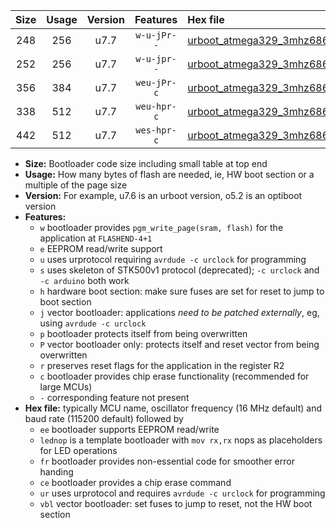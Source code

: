 |Size|Usage|Version|Features|Hex file|
|:-:|:-:|:-:|:-:|:--|
|248|256|u7.7|`w-u-jPr--`|[urboot_atmega329_3mhz6864_38400bps_lednop_ur_vbl.hex](https://raw.githubusercontent.com/stefanrueger/urboot.hex/main/mcus/atmega329/fcpu_3mhz6864/38400_bps/urboot_atmega329_3mhz6864_38400bps_lednop_ur_vbl.hex)|
|252|256|u7.7|`w-u-jpr--`|[urboot_atmega329_3mhz6864_38400bps_lednop_fr_ur_vbl.hex](https://raw.githubusercontent.com/stefanrueger/urboot.hex/main/mcus/atmega329/fcpu_3mhz6864/38400_bps/urboot_atmega329_3mhz6864_38400bps_lednop_fr_ur_vbl.hex)|
|356|384|u7.7|`weu-jPr-c`|[urboot_atmega329_3mhz6864_38400bps_ee_lednop_fr_ce_ur_vbl.hex](https://raw.githubusercontent.com/stefanrueger/urboot.hex/main/mcus/atmega329/fcpu_3mhz6864/38400_bps/urboot_atmega329_3mhz6864_38400bps_ee_lednop_fr_ce_ur_vbl.hex)|
|338|512|u7.7|`weu-hpr-c`|[urboot_atmega329_3mhz6864_38400bps_ee_lednop_fr_ce_ur.hex](https://raw.githubusercontent.com/stefanrueger/urboot.hex/main/mcus/atmega329/fcpu_3mhz6864/38400_bps/urboot_atmega329_3mhz6864_38400bps_ee_lednop_fr_ce_ur.hex)|
|442|512|u7.7|`wes-hpr-c`|[urboot_atmega329_3mhz6864_38400bps_ee_lednop_fr_ce.hex](https://raw.githubusercontent.com/stefanrueger/urboot.hex/main/mcus/atmega329/fcpu_3mhz6864/38400_bps/urboot_atmega329_3mhz6864_38400bps_ee_lednop_fr_ce.hex)|

- **Size:** Bootloader code size including small table at top end
- **Usage:** How many bytes of flash are needed, ie, HW boot section or a multiple of the page size
- **Version:** For example, u7.6 is an urboot version, o5.2 is an optiboot version
- **Features:**
  + `w` bootloader provides `pgm_write_page(sram, flash)` for the application at `FLASHEND-4+1`
  + `e` EEPROM read/write support
  + `u` uses urprotocol requiring `avrdude -c urclock` for programming
  + `s` uses skeleton of STK500v1 protocol (deprecated); `-c urclock` and `-c arduino` both work
  + `h` hardware boot section: make sure fuses are set for reset to jump to boot section
  + `j` vector bootloader: applications *need to be patched externally*, eg, using `avrdude -c urclock`
  + `p` bootloader protects itself from being overwritten
  + `P` vector bootloader only: protects itself and reset vector from being overwritten
  + `r` preserves reset flags for the application in the register R2
  + `c` bootloader provides chip erase functionality (recommended for large MCUs)
  + `-` corresponding feature not present
- **Hex file:** typically MCU name, oscillator frequency (16 MHz default) and baud rate (115200 default) followed by
  + `ee` bootloader supports EEPROM read/write
  + `lednop` is a template bootloader with `mov rx,rx` nops as placeholders for LED operations
  + `fr` bootloader provides non-essential code for smoother error handing
  + `ce` bootloader provides a chip erase command
  + `ur` uses urprotocol and requires `avrdude -c urclock` for programming
  + `vbl` vector bootloader: set fuses to jump to reset, not the HW boot section
